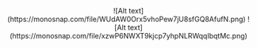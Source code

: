 <div align=center>
![Alt text](https://monosnap.com/file/WUdAW0Orx5vhoPew7jU8sfGQ8AfufN.png)
![Alt text](https://monosnap.com/file/xzwP6NWXT9kjcp7yhpNLRWqqIbqtMc.png)
</div>


